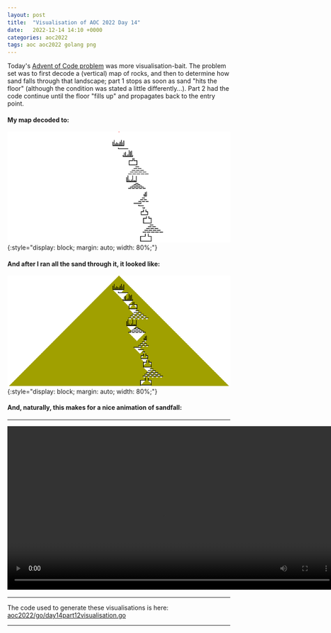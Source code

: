 ```yaml
---
layout: post
title:  "Visualisation of AOC 2022 Day 14"
date:   2022-12-14 14:10 +0000
categories: aoc2022
tags: aoc aoc2022 golang png
---
```


Today's [Advent of Code problem](https://adventofcode.com/2022/day/14) was 
more visualisation-bait. The problem set was to first decode a (vertical)
map of rocks, and then to determine how sand falls through that landscape;
part 1 stops as soon as sand "hits the floor" (although the condition was 
stated a little differently...). Part 2 had the code continue until the floor "fills up"
and propagates back to the entry point. 

#### My map decoded to: 
![Day14 Empty Rock Map Visualisation](/assets/aoc2022day14part2_0000.png "Starting visualisation of the decoded vertical rock map above our heads")
{:style="display: block; margin: auto; width: 80%;"}

#### And after I ran all the sand through it, it looked like:
![Day14 Final Map Visualisation](/assets/aoc2022day14part2_0321.png "Ending visualisation of the rock map with a sand cone stretching back to the entry point")
{:style="display: block; margin: auto; width: 80%;"}

#### And, naturally, this makes for a nice animation of sandfall:
<hr>
<center>
  <video width="745" height="369" controls="controls">
    <source src="/assets/aoc2022_day14part2.webm" type="video/webm; codecs=vp9">
  </video>
</center>
<hr>

The code used to generate these visualisations is here: [aoc2022/go/day14part12visualisation.go](https://github.com/henley-regatta/aoc2022/blob/master/go/day14part2_visualisation.go)

*** 
